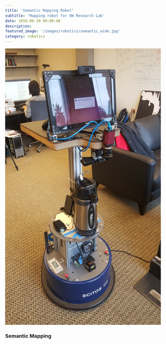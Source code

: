 ```yaml
---
title: 'Semantic Mapping Robot'
subtitle: 'Mapping robot for UW Research Lab'
date: 2018-06-30 00:00:00
description:
featured_image: '/images/robotics/semantic_wide.jpg'
category: robotics
---
```


![](/images/robotics/semantic_wide.jpg)

### Semantic Mapping
